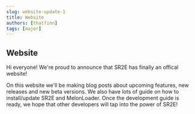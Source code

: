 ```yaml
---
slug: website-update-1
title: Website
authors: [thatfinn]
tags: [major]
---
```

## Website

Hi everyone! We're proud to announce that SR2E has finally an offical website!
<!-- truncate -->
On this website we'll be making blog posts about upcoming features, new releases and new beta versions.
We also have lots of guide on how to install/update SR2E and MelonLoader. Once the development guide is ready,
we hope that other developers will tap into the power of SR2E!